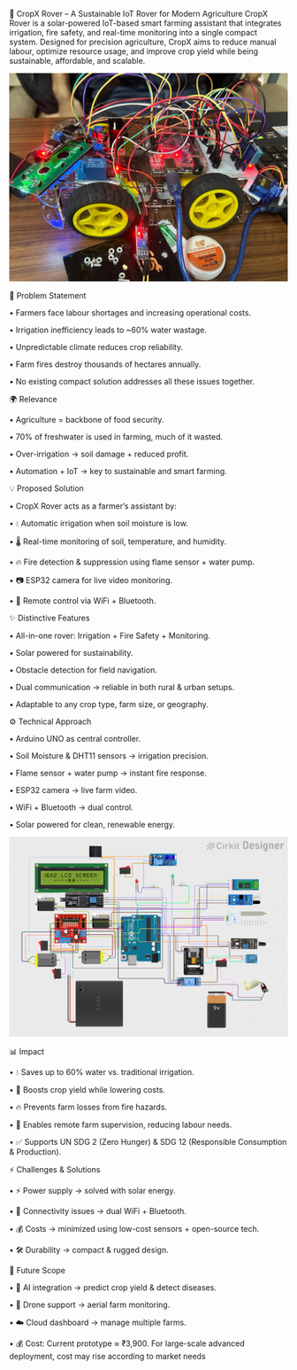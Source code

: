 🌱 CropX Rover – A Sustainable IoT Rover for Modern Agriculture
CropX Rover is a solar-powered IoT-based smart farming assistant that integrates irrigation, fire safety, and real-time monitoring into a single compact system. Designed for precision agriculture, CropX aims to reduce manual labour, optimize resource usage, and improve crop yield while being sustainable, affordable, and scalable.


![alt text](images/prototype.jpg)

🚜 Problem Statement

•	Farmers face labour shortages and increasing operational costs.

•	Irrigation inefficiency leads to ~60% water wastage.

•	Unpredictable climate reduces crop reliability.

•	Farm fires destroy thousands of hectares annually.

•	No existing compact solution addresses all these issues together.

🌍 Relevance

•	Agriculture = backbone of food security.

•	70% of freshwater is used in farming, much of it wasted.

•	Over-irrigation → soil damage + reduced profit.

•	Automation + IoT → key to sustainable and smart farming.

💡 Proposed Solution

•	CropX Rover acts as a farmer’s assistant by:

•	💧 Automatic irrigation when soil moisture is low.

•	🌡️ Real-time monitoring of soil, temperature, and humidity.

•	🔥 Fire detection & suppression using flame sensor + water pump.

•	📷 ESP32 camera for live video monitoring.

•	📡 Remote control via WiFi + Bluetooth.


✨ Distinctive Features

•	All-in-one rover: Irrigation + Fire Safety + Monitoring.

•	Solar powered for sustainability.

•	Obstacle detection for field navigation.

•	Dual communication → reliable in both rural & urban setups.

•	Adaptable to any crop type, farm size, or geography.

⚙️ Technical Approach

•	Arduino UNO as central controller.

•	Soil Moisture & DHT11 sensors → irrigation precision.

•	Flame sensor + water pump → instant fire response.

•	ESP32 camera → live farm video.

•	WiFi + Bluetooth → dual control.

•	Solar powered for clean, renewable energy.


![alt text](images/archi_rover.png)

📊 Impact

•	💧 Saves up to 60% water vs. traditional irrigation.

•	🌾 Boosts crop yield while lowering costs.

•	🔥 Prevents farm losses from fire hazards.

•	📡 Enables remote farm supervision, reducing labour needs.

•	✅ Supports UN SDG 2 (Zero Hunger) & SDG 12 (Responsible Consumption & Production).

⚡ Challenges & Solutions

•	⚡ Power supply → solved with solar energy.

•	📶 Connectivity issues → dual WiFi + Bluetooth.

•	💰 Costs → minimized using low-cost sensors + open-source tech.

•	🛠️ Durability → compact & rugged design.

🔮 Future Scope

•	🤖 AI integration → predict crop yield & detect diseases.

•	🚁 Drone support → aerial farm monitoring.

•	☁️ Cloud dashboard → manage multiple farms.

•	💰 Cost: Current prototype ≈ ₹3,900. For large-scale advanced deployment, cost may rise according to market needs


